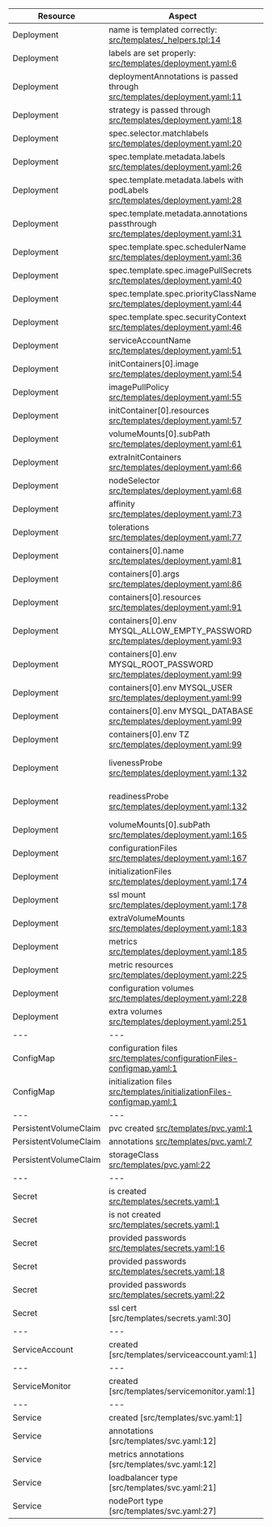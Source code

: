 |Resource|Aspect|Sample|Property
|---|---|---|---
|Deployment|name is templated correctly: [src/templates/_helpers.tpl:14]()|default|
|Deployment|labels are set properly: [src/templates/deployment.yaml:6]()|default
|Deployment|deploymentAnnotations is passed through [src/templates/deployment.yaml:11]()|variant-1
|Deployment|strategy is passed through [src/templates/deployment.yaml:18]()|default
|Deployment|spec.selector.matchlabels [src/templates/deployment.yaml:20]()|default
|Deployment|spec.template.metadata.labels [src/templates/deployment.yaml:26]()|default
|Deployment|spec.template.metadata.labels with podLabels [src/templates/deployment.yaml:28]()|variant-1
|Deployment|spec.template.metadata.annotations passthrough [src/templates/deployment.yaml:31]()|variant-1
|Deployment|spec.template.spec.schedulerName [src/templates/deployment.yaml:36]()|variant-1
|Deployment|spec.template.spec.imagePullSecrets [src/templates/deployment.yaml:40]()|variant-1
|Deployment|spec.template.spec.priorityClassName [src/templates/deployment.yaml:44]()|variant-1
|Deployment|spec.template.spec.securityContext [src/templates/deployment.yaml:46]()|variant-1
|Deployment|serviceAccountName [src/templates/deployment.yaml:51]()|default
|Deployment|initContainers[0].image [src/templates/deployment.yaml:54]()|default
|Deployment|imagePullPolicy [src/templates/deployment.yaml:55]()|default
|Deployment|initContainer[0].resources [src/templates/deployment.yaml:57]()|default
|Deployment|volumeMounts[0].subPath [src/templates/deployment.yaml:61]()|variant-1
|Deployment|extraInitContainers [src/templates/deployment.yaml:66]()|variant-1
|Deployment|nodeSelector [src/templates/deployment.yaml:68]()|variant-1
|Deployment|affinity [src/templates/deployment.yaml:73]()|variant-1
|Deployment|tolerations [src/templates/deployment.yaml:77]()|variant-1
|Deployment|containers[0].name [src/templates/deployment.yaml:81]()|default
|Deployment|containers[0].args [src/templates/deployment.yaml:86]()|variant-1
|Deployment|containers[0].resources [src/templates/deployment.yaml:91]()|default
|Deployment|containers[0].env MYSQL_ALLOW_EMPTY_PASSWORD [src/templates/deployment.yaml:93]()|variant-2
|Deployment|containers[0].env MYSQL_ROOT_PASSWORD [src/templates/deployment.yaml:99]()|variant-1
|Deployment|containers[0].env MYSQL_USER [src/templates/deployment.yaml:99]()|variant-1
|Deployment|containers[0].env MYSQL_DATABASE [src/templates/deployment.yaml:99]()|variant-1
|Deployment|containers[0].env TZ [src/templates/deployment.yaml:99]()|variant-1
|Deployment|livenessProbe [src/templates/deployment.yaml:132]() |variant-1/variant-2
|Deployment|readinessProbe [src/templates/deployment.yaml:132]() |variant-1/variant-2
|Deployment|volumeMounts[0].subPath [src/templates/deployment.yaml:165]()|variant-1
|Deployment|configurationFiles [src/templates/deployment.yaml:167]()|variant-1
|Deployment|initializationFiles [src/templates/deployment.yaml:174]()|variant-1
|Deployment|ssl mount [src/templates/deployment.yaml:178]()|variant-1
|Deployment|extraVolumeMounts [src/templates/deployment.yaml:183]()|variant-1
|Deployment|metrics [src/templates/deployment.yaml:185]()|variant-1
|Deployment|metric resources [src/templates/deployment.yaml:225]()|variant-1
|Deployment|configuration volumes [src/templates/deployment.yaml:228]()|variant-1
|Deployment|extra volumes [src/templates/deployment.yaml:251]()|variant-1
|---|---|---
|ConfigMap|configuration files [src/templates/configurationFiles-configmap.yaml:1]()|variant-1
|ConfigMap|initialization files [src/templates/initializationFiles-configmap.yaml:1]()|variant-1
|---|---|---
|PersistentVolumeClaim|pvc created [src/templates/pvc.yaml:1]()|default
|PersistentVolumeClaim|annotations [src/templates/pvc.yaml:7]()|variant-1
|PersistentVolumeClaim|storageClass [src/templates/pvc.yaml:22]()|variant-1
|---|---|---
|Secret|is created [src/templates/secrets.yaml:1]() |default
|Secret|is not created [src/templates/secrets.yaml:1]() |variant-1/2/3 
|Secret|provided passwords [src/templates/secrets.yaml:16]() | variant-1
|Secret|provided passwords [src/templates/secrets.yaml:18]() | variant-2
|Secret|provided passwords [src/templates/secrets.yaml:22]() | variant-3
|Secret|ssl cert [src/templates/secrets.yaml:30] | variant-1
|---|---|---
|ServiceAccount|created [src/templates/serviceaccount.yaml:1] | variant-1
|---|---|---
|ServiceMonitor|created [src/templates/servicemonitor.yaml:1] | variant-1
|---|---|---
|Service|created [src/templates/svc.yaml:1]|default
|Service|annotations [src/templates/svc.yaml:12]|variant-1
|Service|metrics annotations [src/templates/svc.yaml:12]|variant-1
|Service|loadbalancer type [src/templates/svc.yaml:21]|variant-1
|Service|nodePort type [src/templates/svc.yaml:27]|variant-1



